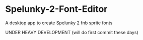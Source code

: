 # Spelunky-2-Font-Editor
A desktop app to create Spelunky 2 fnb sprite fonts

UNDER HEAVY DEVELOPMENT (will do first commit these days)
